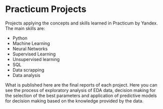 # Practicum Projects
Projects applying the concepts and skills learned in Practicum by Yandex. The main skills are:
- Python
- Machine Learning
- Neural Networks
- Supervised Learning
- Unsupervised learning
- SQL
- Data scrapping
- Data analysis


What is published here are the final reports of each project. Here you can see the process of exploratory analysis of EDA data, decision making for the selection of the best parameters and application of predictive models for decision making based on the knowledge provided by the data.
